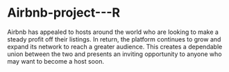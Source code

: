 # Airbnb-project---R
Airbnb has appealed to hosts around the world who are looking to make a steady profit off their listings. In return, the platform continues to grow and expand its network to reach a greater audience. This creates a dependable union between the two and presents an inviting opportunity to anyone who may want to become a host soon.
